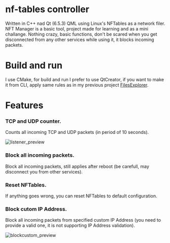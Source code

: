 # nf-tables controller

Written in C++ nad Qt (6.5.3) QML using Linux's NFTables as a network filer.
NFT Manager is a basic tool, project made for learning and as a mini challange. Nothing crazy, basic functions, don't be scared when you get disconnected from any other services while using it, it blocks incoming packets.


# Build and run

I use CMake, for build and run I prefer to use QtCreator, if you want to make it from CLI, apply same rules as in my previous project [FilesExplorer](https://github.com/Cashtann/FileExplorer/tree/master).

# Features

### TCP and UDP counter.

Counts all incoming TCP and UDP packets (in period of 10 seconds).

![listener_preview](./listener_preview.png)

### Block all incoming packets.

Block all incoming packets, still applies after reboot (be carefull, may disconnect you from other services).

### Reset NFTables.

If anything goes wrong, you can reset NFTables to default configuration.

### Block cutom IP Address.

Block all incoming packets from specified custom IP Address (you need to provide a valid one, it is not supporting IP Address validation).

![blockcustom_preview](./blockcustom_preview.png)
